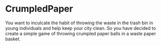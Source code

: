 # CrumpledPaper
You want to inculcate the habit of throwing the waste in the trash bin in young individuals
and help keep your city clean. So you have decided to create a simple game of throwing
crumpled paper balls in a waste paper basket.
